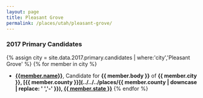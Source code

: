 ```yaml
---
layout: page
title: Pleasant Grove
permalink: /places/utah/pleasant-grove/
---
```


### 2017 Primary Candidates
{% assign city = site.data.2017.primary.candidates | where:'city','Pleasant Grove' %}
{% for member in city  %}
- <strong>[{{member.name}}](../../../people/{{member.id}})</strong>, Candidate for <strong>{{ member.body }}</strong> of <strong>{{ member.city }}, [{{ member.county }}](../../../places/{{ member.county | downcase | replace: ' ','-' }}), [{{ member.state }}](../../../places)</strong>
{% endfor %}
